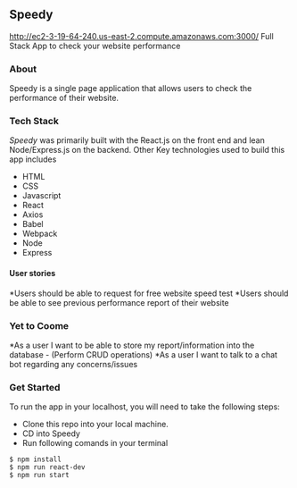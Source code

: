 ## Speedy 
http://ec2-3-19-64-240.us-east-2.compute.amazonaws.com:3000/
Full Stack App to check your website performance

### About
Speedy is a single page application that allows users to check the performance of their website. 

### Tech Stack
*Speedy* was primarily built with the React.js on the front end and lean Node/Express.js on the backend. Other Key technologies used to build this app includes 
* HTML
* CSS
* Javascript
* React
* Axios
* Babel
* Webpack
* Node
* Express

#### User stories

*Users should be able to request for free website speed test
*Users should be able to see previous performance report of their website

### Yet to Coome

*As a user I want to be able to store my report/information into the database - (Perform CRUD operations)
*As a user I want to talk to a chat bot regarding any concerns/issues

### Get Started

To run the app in your localhost, you will need to take the following steps:

 * Clone this repo into your local machine. 
 * CD into Speedy
 * Run following comands in your terminal
```
$ npm install
$ npm run react-dev
$ npm run start
```
